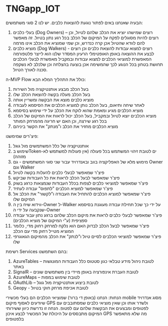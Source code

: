 # TNGapp_IOT
הבעיה שאנחנו באים לפתור נוגעת להוצאות כלבים.
יש לנו 2 סוגי משתמשים:
1.	בעלי כלבים (Dog Owners) – רוצים שמישהו יוציא את הכלב שלהם לטיול, וכן רוצים להיות מסוגלים לפקח על המיקום של הכלב בכל רגע נתון בטיול. זה מאפשר להם לוודא שהטיול אכן קרה כנדרש, וכן שמי שמוציא את הכלב אינו מרמה
2.	מוציא כלבים (Dog Walkers) - רוצים למצוא עבודות להוצאת כלבים וכן רוצים לבצע את ההוצאה באופן האופטימלי
הרעיון המסדר שלנו הוא לייצר פלטפורמה המאפשרת למוציאי הכלבים למצוא עבודות ובמקביל מאפשרת לבעלי הכלבים תחושת בטחון בכל הנוגע לכך שהמשימה אכן בוצעה בהצלחה וכן שלכלב לא נשקפה סכנה לאורך הטיול.

ה-MVP Flow כולל את התהליך המלא הבא:
1.	בעל הכלב מבצע אותנטיקציה מול השירות
2.	בעל הכלב מעלה בקשה להוצאת הכלב שלו
3.	מוציא כלבים מוצא את הבקשה ומשריין אותה
4.	לאחר שיחה ותיאום, בעל הכלב נותן למוציא הכלבים את הסיסמא לעבודה
5.	מוציא הכלבים מגיע ומאמת שהוא לוקח את הכלב על ידי שימוש בסיסמא
6.	מוציא הכלבים יוצא לטיול ובמקביל, בעל הכלב יכול לראות את המיקום של הכלב בכל רגע שירצה, וכן האם יש חריגה מהמרחק המותר
7.	מוציא הכלבים מחזיר את הכלב ו"מנתק" את הקשר ביניהם


פיצ'רים שמימשנו:
1.	אותנטיקציה של כלל המשתמשים מול גוגל
2.	שימוש בToken-ים לטובת זיהוי המשתמש בכל פעולה (אין פעולות למשתמש לא מזוהה)
3.	מימוש מלא של האפליקציה בווב ובאנדרויד עבור שני סוגי המשתמשים - גם Owner וגם Walker
4.	פיצ'ר שמאפשר לבעלי כלבים להעלות בקשה לטיול
5.	פיצ'ר שמאפשר לבעל הכלב לראות את כל העבודות שביקש
6.	פיצ'ר שמאפשר למוציאי כלבים לצפות בכלל העבודות שנמצאות כרגע בשוק
7.	פיצ'ר שמאפשר למוציא הכלבים "לתפוס" עבודה לעתיד
8.	פיצ'ר שמאפשר למוציא הכלבים להתחיל את העבודה ו"לקשור" את הכלב אל המיקום שלו 
9.	ווידוא שיח בין ה-Owner ל-Walker על ידי כך שכל תחילת עבודה מעוגנת בסיסמא שנקבעה על ידי ה-Owner
10.	פיצ'ר שמאפשר לבעלי כלבים לראות את מיקום הכלב שלהם ברגע נתון עבור עבודה ספציפית (ע"י המיקום של מוציא הכלבים)
11.	פיצ'ר שמאפשר לבעל הכלב לבדוק האם הוא נלקח למרחק רחוק מדי, כלומר המוציא מטייל רחוק מדי עם הכלב
12.	פיצ'ר שמאפשר למוציאי הכלבים לסיים טיול ו"לנתק" את הכלב מהמיקום הגאוגרפי שלו
   

רשימת Services בהם השתמשנו:
1.	AzureTables – לטובת ניהול מידע טבלאי כגון סטטוס כלל העבודות המונגשות באתר
2.	SignalR – לטובת העברת אינפורציה באופן מיידי בין משתמשים שונים
3.	AzureMaps – לטובת שימוש במפות
4.	OAuthLib – לטובת ביצוע אותנטיקציה מול גוגל
5.	Geopy - לטובת אכיפת מרחק חוקי בטיול

הנחות:
הנחנו (באופן די ברור) שמוציאי הכלבים הם בעלי מכשירי mobile מסוג אנדרויד שיודעים לאסוף מיקום GPS ולשדר אותו וכן שאין מוציאי כלבים שמסתובבים עם לפטופים ומבצעים את הבקשות שלהם עם לפטופ.
הנחה זו נדרשת כיוון ששירותי המיקום מתבססים על היכולת של המכשיר לבצע איכון GPS מה שלא מתאפשר בלפטופים
